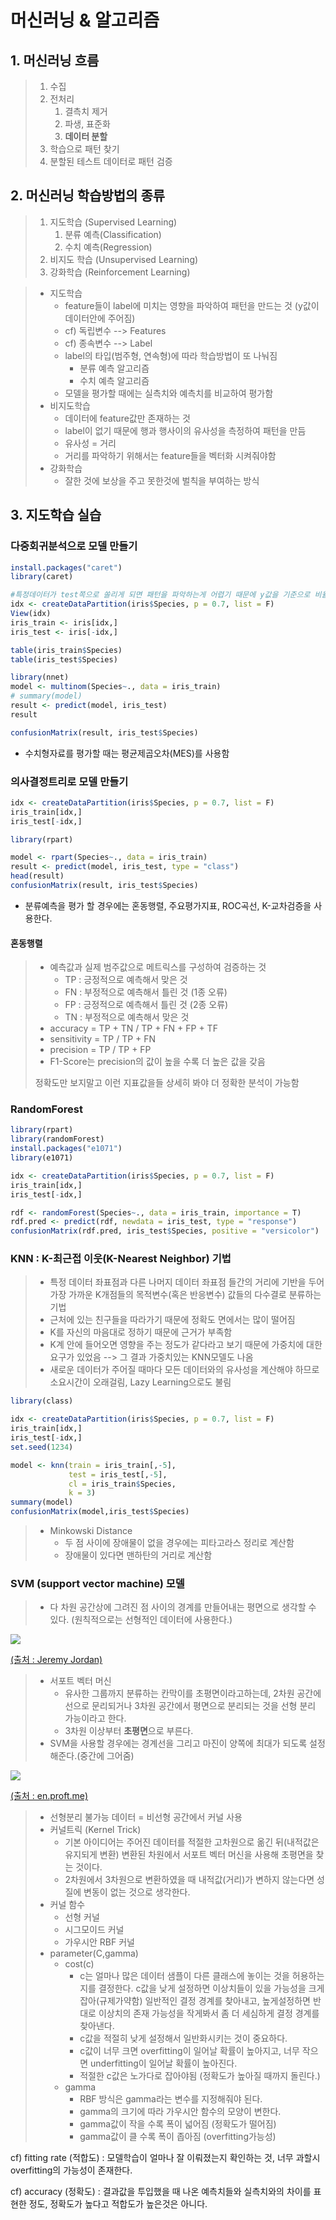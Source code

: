 # 머신러닝 & 알고리즘

## 1. 머신러닝 흐름

> 1. 수집
> 2. 전처리
>    1. 결측치 제거
>    2. 파생, 표준화
>    3. **데이터 분할**
> 3. 학습으로 패턴 찾기
> 4. 분할된 테스트 데이터로 패턴 검증



## 2. 머신러닝 학습방법의 종류

> 1. 지도학습 (Supervised Learning)
>    1. 분류 예측(Classification)
>    2. 수치 예측(Regression)
> 2. 비지도 학습 (Unsupervised Learning)
> 3. 강화학습 (Reinforcement Learning)



> - 지도학습
>   - feature들이 label에 미치는 영향을 파악하여 패턴을 만드는 것 (y값이 데이터안에 주어짐)
>   - cf) 독립변수 --> Features
>   - cf) 종속변수 --> Label
>   - label의 타입(범주형, 연속형)에 따라 학습방법이 또 나눠짐
>     - 분류 예측 알고리즘
>     - 수치 예측 알고리즘
>   - 모델을 평가할 때에는 실측치와 예측치를 비교하여 평가함
> - 비지도학습
>   - 데이터에 feature값만 존재하는 것
>   - label이 없기 때문에 행과 행사이의 유사성을 측정하여 패턴을 만듬
>   - 유사성 = 거리
>   - 거리를 파악하기 위해서는 feature들을 벡터화 시켜줘야함
> - 강화학습
>   - 잘한 것에 보상을 주고 못한것에 벌칙을 부여하는 방식



## 3. 지도학습 실습

### 다중회귀분석으로 모델 만들기

```R
install.packages("caret")
library(caret)

#특정데이터가 test쪽으로 쏠리게 되면 패턴을 파악하는게 어렵기 때문에 y값을 기준으로 비율값을 나누기
idx <- createDataPartition(iris$Species, p = 0.7, list = F)
View(idx)
iris_train <- iris[idx,]
iris_test <- iris[-idx,]

table(iris_train$Species)
table(iris_test$Species)

library(nnet)
model <- multinom(Species~., data = iris_train)
# summary(model)
result <- predict(model, iris_test)
result

confusionMatrix(result, iris_test$Species)
```

- 수치형자료를 평가할 때는 평균제곱오차(MES)를 사용함

### 의사결정트리로 모델 만들기

```R
idx <- createDataPartition(iris$Species, p = 0.7, list = F)
iris_train[idx,]
iris_test[-idx,]

library(rpart)

model <- rpart(Species~., data = iris_train)
result <- predict(model, iris_test, type = "class")
head(result)
confusionMatrix(result, iris_test$Species)
```

- 분류예측을 평가 할 경우에는 혼동행렬,  주요평가지표, ROC곡선, K-교차검증을 사용한다.

#### 혼동행렬

> - 예측값과 실제 범주값으로 메트릭스를 구성하여 검증하는 것
>   - TP : 긍정적으로 예측해서 맞은 것
>   - FN : 부정적으로 예측해서 틀린 것 (1종 오류)
>   - FP : 긍정적으로 예측해서 틀린 것 (2종 오류)
>   - TN : 부정적으로 예측해서 맞은 것
> - accuracy = TP + TN / TP + FN + FP + TF
> - sensitivity = TP / TP + FN
> - precision = TP / TP + FP
> - F1-Score는 precision의 값이 높을 수록 더 높은 값을 갖음
>
> 정확도만 보지말고 이런 지표값을들 상세히 봐야 더 정확한 분석이 가능함

### RandomForest

```R
library(rpart)
library(randomForest)
install.packages("e1071")
library(e1071)

idx <- createDataPartition(iris$Species, p = 0.7, list = F)
iris_train[idx,]
iris_test[-idx,]

rdf <- randomForest(Species~., data = iris_train, importance = T)
rdf.pred <- predict(rdf, newdata = iris_test, type = "response")
confusionMatrix(rdf.pred, iris_test$Species, positive = "versicolor")
```

### KNN : K-최근접 이웃(K-Nearest Neighbor) 기법

> - 특정 데이터 좌표점과 다른 나머지 데이터 좌표점 들간의 거리에 기반을 두어 가장 가까운 K개점들의 목적변수(혹은 반응변수) 값들의 다수결로 분류하는 기법
> - 근처에 있는 친구들을 따라가기 때문에 정확도 면에서는 많이 떨어짐
> - K를 자신의 마음대로 정하기 때문에 근거가 부족함
> - K계 안에 들어오면 영향을 주는 정도가 같다라고 보기 때문에 가중치에 대한 요구가 있었음 --> 그 결과 가중치있는 KNN모델도 나옴
> - 새로운 데이터가 주어질 때마다 모든 데이터와의 유사성을 계산해야 하므로 소요시간이 오래걸림, Lazy Learning으로도 불림

```R
library(class)

idx <- createDataPartition(iris$Species, p = 0.7, list = F)
iris_train[idx,]
iris_test[-idx,]
set.seed(1234)

model <- knn(train = iris_train[,-5],
             test = iris_test[,-5],
             cl = iris_train$Species,
             k = 3)
summary(model)
confusionMatrix(model,iris_test$Species)
```

> - Minkowski Distance
>   - 두 점 사이에 장애물이 없을 경우에는 피타고라스 정리로 계산함
>   - 장애물이 있다면 맨하탄의 거리로 계산함



### SVM (support vector machine) 모델

> - 다 차원 공간상에 그려진 점 사이의 경계를 만들어내는 평면으로 생각할 수 있다. (원칙적으로는 선형적인 데이터에 사용한다.)

![](http://i.imgur.com/WuxyO.png)

[(출처 : Jeremy Jordan)](https://www.jeremyjordan.me/support-vector-machines/)

> - 서포트 벡터 머신
>   - 유사한 그룹까지 분류하는 칸막이를 초평면이라고하는데, 2차원 공간에 선으로 문리되거나 3차원 공간에서 평면으로 분리되는 것을 선형 분리 가능이라고 한다.
>   - 3차원 이상부터 **초평면**으로 부른다.
> - SVM을 사용할 경우에는 경계선을 그리고 마진이 양쪽에 최대가 되도록 설정해준다.(중간에 그어줌)

![](https://encrypted-tbn0.gstatic.com/images?q=tbn:ANd9GcS1IQUL_6FPoOQEzmwZBhX2JAhAokXfdJ_9te01U2qE2sNEBoTMAA&s)

[(출처 : en.proft.me)](https://www.google.com/url?sa=i&source=images&cd=&ved=2ahUKEwj6vIjjk83mAhXUc94KHeDOB6EQjRx6BAgBEAQ&url=https%3A%2F%2Fen.proft.me%2F2014%2F04%2F22%2Fhow-simulate-support-vector-machine-svm-r%2F&psig=AOvVaw0nwWsv99ZtqOncQoZTDj0d&ust=1577237211615312)

> - 선형분리 불가능 데이터 = 비선형 공간에서 커널 사용
> - 커널트릭 (Kernel Trick)
>   - 기본 아이디어는 주어진 데이터를 적절한 고차원으로 옮긴 뒤(내적값은 유지되게 변환) 변환된 차원에서 서포트 벡터 머신을 사용해 초평면을 찾는 것이다.
>   - 2차원에서 3차원으로 변환하였을 때 내적값(거리)가 변하지 않는다면 성질에 변동이 없는 것으로 생각한다.
> - 커널 함수
>   - 선형 커널
>   - 시그모이드 커널
>   - 가우시안 RBF 커널
> - parameter(C,gamma)
>   - cost(c)
>     - c는 얼마나 많은 데이터 샘플이 다른 클래스에 놓이는 것을 허용하는지를 결정한다. c값을 낮게 설정하면 이상치들이 있을 가능성을 크게 잡아(규제가약함) 일반적인 결정 경계를 찾아내고, 높게설정하면 반대로 이상치의 존재 가능성을 작게봐서 좀 더 세심하게 결정 경계를 찾아낸다. 
>     - c값을 적절히 낮게 설정해서 일반화시키는 것이 중요하다.
>     - c값이 너무 크면 overfitting이 일어날 확률이 높아지고, 너무 작으면 underfitting이 일어날 확률이 높아진다.
>     - 적절한 c값은 노가다로 잡아야됨 (정확도가 높아질 때까지 돌린다.)
>   - gamma
>     - RBF 방식은 gamma라는 변수를 지정해줘야 된다.
>     - gamma의 크기에 따라 가우시안 함수의 모양이 변한다.
>     - gamma값이 작을 수록 폭이 넓어짐 (정확도가 떨어짐)
>     - gamma값이 클 수록 폭이 좁아짐 (overfitting가능성)

cf) fitting rate (적합도) : 모델학습이 얼마나 잘 이뤄졌는지 확인하는 것, 너무 과할시 overfitting의 가능성이 존재한다.

cf) accuracy (정확도) : 결과값을 투입했을 때 나온 예측치들와 실측치와의 차이를 표현한 정도, 정확도가 높다고 적합도가 높은것은 아니다.

```

```



